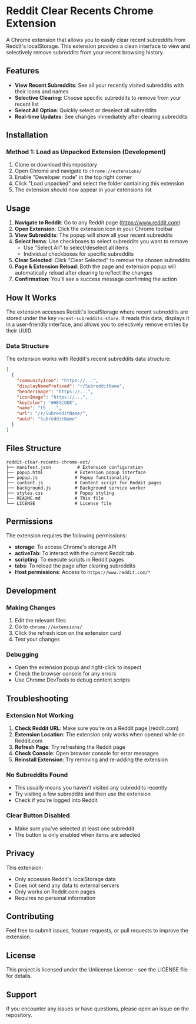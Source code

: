# Reddit Clear Recents Chrome Extension

A Chrome extension that allows you to easily clear recent subreddits from Reddit's localStorage. This extension provides a clean interface to view and selectively remove subreddits from your recent browsing history.

## Features

- **View Recent Subreddits**: See all your recently visited subreddits with their icons and names
- **Selective Clearing**: Choose specific subreddits to remove from your recent list
- **Select All Option**: Quickly select or deselect all subreddits
- **Real-time Updates**: See changes immediately after clearing subreddits

## Installation

### Method 1: Load as Unpacked Extension (Development)

1. Clone or download this repository
2. Open Chrome and navigate to `chrome://extensions/`
3. Enable "Developer mode" in the top right corner
4. Click "Load unpacked" and select the folder containing this extension
5. The extension should now appear in your extensions list

## Usage

1. **Navigate to Reddit**: Go to any Reddit page (https://www.reddit.com)
2. **Open Extension**: Click the extension icon in your Chrome toolbar
3. **View Subreddits**: The popup will show all your recent subreddits
4. **Select Items**: Use checkboxes to select subreddits you want to remove
   - Use "Select All" to select/deselect all items
   - Individual checkboxes for specific subreddits
5. **Clear Selected**: Click "Clear Selected" to remove the chosen subreddits
6. **Page & Extension Reload**: Both the page and extension popup will automatically reload after clearing to reflect the changes
7. **Confirmation**: You'll see a success message confirming the action

## How It Works

The extension accesses Reddit's localStorage where recent subreddits are stored under the key `recent-subreddits-store`. It reads this data, displays it in a user-friendly interface, and allows you to selectively remove entries by their UUID.

### Data Structure

The extension works with Reddit's recent subreddits data structure:

```json
[
  {
    "communityIcon": "https://...",
    "displayNamePrefixed": "r/SubredditName",
    "headerImage": "https://...",
    "iconImage": "https://...",
    "keyColor": "#HEXCODE",
    "name": "t5_...",
    "url": "/r/SubredditName/",
    "uuid": "SubredditName"
  }
]
```

## Files Structure

```
reddit-clear-recents-chrome-ext/
├── manifest.json          # Extension configuration
├── popup.html            # Extension popup interface
├── popup.js              # Popup functionality
├── content.js            # Content script for Reddit pages
├── background.js         # Background service worker
├── styles.css            # Popup styling
├── README.md             # This file
└── LICENSE               # License file
```

## Permissions

The extension requires the following permissions:

- **storage**: To access Chrome's storage API
- **activeTab**: To interact with the current Reddit tab
- **scripting**: To execute scripts in Reddit pages
- **tabs**: To reload the page after clearing subreddits
- **Host permissions**: Access to `https://www.reddit.com/*`

## Development

### Making Changes

1. Edit the relevant files
2. Go to `chrome://extensions/`
3. Click the refresh icon on the extension card
4. Test your changes

### Debugging

- Open the extension popup and right-click to inspect
- Check the browser console for any errors
- Use Chrome DevTools to debug content scripts

## Troubleshooting

### Extension Not Working

1. **Check Reddit URL**: Make sure you're on a Reddit page (reddit.com)
2. **Extension Location**: The extension only works when opened while on Reddit.com
3. **Refresh Page**: Try refreshing the Reddit page
4. **Check Console**: Open browser console for error messages
5. **Reinstall Extension**: Try removing and re-adding the extension

### No Subreddits Found

- This usually means you haven't visited any subreddits recently
- Try visiting a few subreddits and then use the extension
- Check if you're logged into Reddit

### Clear Button Disabled

- Make sure you've selected at least one subreddit
- The button is only enabled when items are selected

## Privacy

This extension:
- Only accesses Reddit's localStorage data
- Does not send any data to external servers
- Only works on Reddit.com pages
- Requires no personal information

## Contributing

Feel free to submit issues, feature requests, or pull requests to improve the extension.

## License

This project is licensed under the Unlicense License - see the LICENSE file for details.

## Support

If you encounter any issues or have questions, please open an issue on the repository. 
